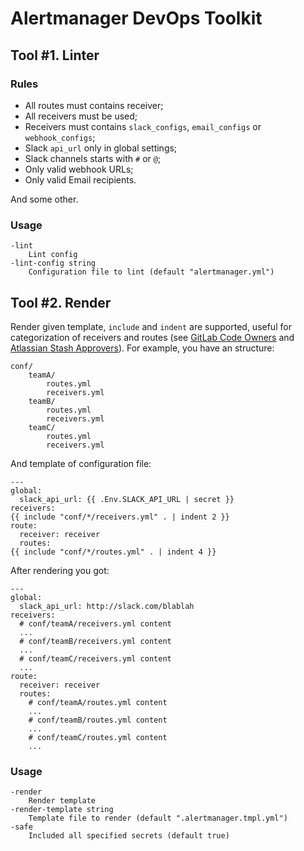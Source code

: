# Alertmanager DevOps Toolkit

## Tool #1. Linter

### Rules

* All routes must contains receiver;
* All receivers must be used;
* Receivers must contains `slack_configs`, `email_configs` or `webhook_configs`;
* Slack `api_url` only in global settings;
* Slack channels starts with `#` or `@`;
* Only valid webhook URLs;
* Only valid Email recipients.

And some other.

### Usage

```
-lint
    Lint config
-lint-config string
    Configuration file to lint (default "alertmanager.yml")
```

## Tool #2. Render

Render given template, `include` and `indent` are supported, useful for categorization of receivers and routes (see [GitLab Code Owners](https://docs.gitlab.com/ee/user/project/code_owners.html) and [Atlassian Stash Approvers](https://github.com/leominov/atlas-hook#prwizard)). For example, you have an structure:

```
conf/
    teamA/
        routes.yml
        receivers.yml
    teamB/
        routes.yml
        receivers.yml
    teamC/
        routes.yml
        receivers.yml
```

And template of configuration file:

```
---
global:
  slack_api_url: {{ .Env.SLACK_API_URL | secret }}
receivers:
{{ include "conf/*/receivers.yml" . | indent 2 }}
route:
  receiver: receiver
  routes:
{{ include "conf/*/routes.yml" . | indent 4 }}
```

After rendering you got:

```
---
global:
  slack_api_url: http://slack.com/blablah
receivers:
  # conf/teamA/receivers.yml content
  ...
  # conf/teamB/receivers.yml content
  ...
  # conf/teamC/receivers.yml content
  ...
route:
  receiver: receiver
  routes:
    # conf/teamA/routes.yml content
    ...
    # conf/teamB/routes.yml content
    ...
    # conf/teamC/routes.yml content
    ...
```

### Usage

```
-render
    Render template
-render-template string
    Template file to render (default ".alertmanager.tmpl.yml")
-safe
    Included all specified secrets (default true)
```
